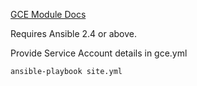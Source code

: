 [GCE Module Docs](http://docs.ansible.com/ansible/latest/gce_module.html)

Requires Ansible 2.4 or above.

Provide Service Account details in gce.yml

`ansible-playbook site.yml`
